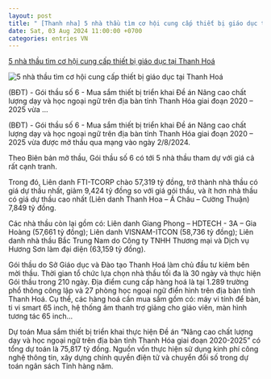 ```yaml
---
layout: post
title: " [Thanh nha] 5 nhà thầu tìm cơ hội cung cấp thiết bị giáo dục tại Thanh Hoá"
date: Sat, 03 Aug 2024 11:00:00 +0700
categories: entries VN
---
```

[5 nhà thầu tìm cơ hội cung cấp thiết bị giáo dục tại Thanh Hoá](https://baodauthau.vn/5-nha-thau-tim-co-hoi-cung-cap-thiet-bi-giao-duc-tai-thanh-hoa-post161730.html)

![5 nhà thầu tìm cơ hội cung cấp thiết bị giáo dục tại Thanh Hoá](https://image.baodauthau.vn/1200x630/Uploaded/2024/jqkpbpcg/2024_08_02/nhan-lap-dat-thi-cong-he-thong-may-tinh-de-ban-cho-truong-hoc-van-phong-2-1017.jpg)

(BĐT) - Gói thầu số 6 - Mua sắm thiết bị triển khai Đề án Nâng cao chất lượng dạy và học ngoại ngữ trên địa bàn tỉnh Thanh Hóa giai đoạn 2020 – 2025 vừa ...

(BĐT) - Gói thầu số 6 - Mua sắm thiết bị triển khai Đề án Nâng cao chất lượng dạy và học ngoại ngữ trên địa bàn tỉnh Thanh Hóa giai đoạn 2020 – 2025 vừa được mở thầu qua mạng vào ngày 2/8/2024.

Theo Biên bản mở thầu, Gói thầu số 6 có tới 5 nhà thầu tham dự với giá cả rất cạnh tranh.

Trong đó, Liên danh FTI-TCORP chào 57,319 tỷ đồng, trở thành nhà thầu có giá dự thầu nhất, giảm 9,424 tỷ đồng so với giá gói thầu, và ít hơn nhà thầu có giá dự thầu cao nhất (Liên danh Thanh Hoa – Á Châu – Cường Thuận) 7,849 tỷ đồng.

Các nhà thầu còn lại gồm có: Liên danh Giang Phong – HDTECH - 3A – Gia Hoàng (57,661 tỷ đồng); Liên danh VISNAM-ITCON (58,736 tỷ đồng); Liên danh nhà thầu Bắc Trung Nam do Công ty TNHH Thương mại và Dịch vụ Hương Sơn làm đại diện (63,159 tỷ đồng).

Gói thầu do Sở Giáo dục và Đào tạo Thanh Hoá làm chủ đầu tư kiêm bên mời thầu. Thời gian tổ chức lựa chọn nhà thầu tối đa là 30 ngày và thực hiện Gói thầu trong 210 ngày. Địa điểm cung cấp hàng hoá là tại 1.289 trường phổ thông công lập và 27 phòng học ngoại ngữ điển hình trên địa bàn tỉnh Thanh Hoá. Cụ thể, các hàng hoá cần mua sắm gồm có: máy vi tính để bàn, ti vi smart 65 inch, hệ thống âm thanh trợ giảng cho giáo viên, màn hình tương tác 65 inch...

Dự toán Mua sắm thiết bị triển khai thực hiện Đề án “Nâng cao chất lượng dạy và học ngoại ngữ trên địa bàn tỉnh Thanh Hóa giai đoạn 2020-2025” có tổng dự toán là 75,817 tỷ đồng. Nguồn vốn thực hiện sử dụng kinh phí công nghệ thông tin, xây dựng chính quyền điện tử và chuyển đổi số trong dự toán ngân sách Tỉnh hàng năm.

